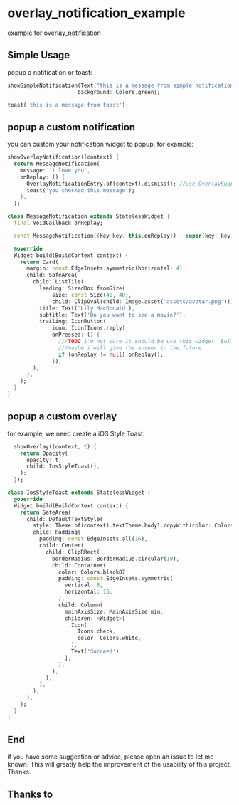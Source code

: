 # overlay_notification_example

example for overlay_notification

## Simple Usage

popup a notification or toast:

```dart
showSimpleNotification(Text("this is a message from simple notification"),
                      background: Colors.green);

toast('this is a message from toast');

```

## popup a custom notification

you can custom your notification widget to popup, for example:

```dart
showOverlayNotification((context) {
  return MessageNotification(
    message: 'i love you',
    onReplay: () {
      OverlayNotificationEntry.of(context).dismiss(); //use OverlaySupportEntry to dismiss overlay
      toast('you checked this message');
    },
  );
```

```dart MessageNotification Class
class MessageNotification extends StatelessWidget {
  final VoidCallback onReplay;

  const MessageNotification({Key key, this.onReplay}) : super(key: key);

  @override
  Widget build(BuildContext context) {
    return Card(
      margin: const EdgeInsets.symmetric(horizontal: 4),
      child: SafeArea(
        child: ListTile(
          leading: SizedBox.fromSize(
              size: const Size(40, 40),
              child: ClipOval(child: Image.asset('assets/avatar.png'))),
          title: Text('Lily MacDonald'),
          subtitle: Text('Do you want to see a movie?'),
          trailing: IconButton(
              icon: Icon(Icons.reply),
              onPressed: () {
                ///TODO i'm not sure it should be use this widget' BuildContext to create a Dialog
                ///maybe i will give the answer in the future
                if (onReplay != null) onReplay();
              }),
        ),
      ),
    );
  }
}
```

## popup a custom overlay

for example, we need create a iOS Style Toast.

```dart
  showOverlay((context, t) {
    return Opacity(
      opacity: t,
      child: IosStyleToast(),
    );
  });
```

```dart
class IosStyleToast extends StatelessWidget {
  @override
  Widget build(BuildContext context) {
    return SafeArea(
      child: DefaultTextStyle(
        style: Theme.of(context).textTheme.body1.copyWith(color: Colors.white),
        child: Padding(
          padding: const EdgeInsets.all(16),
          child: Center(
            child: ClipRRect(
              borderRadius: BorderRadius.circular(10),
              child: Container(
                color: Colors.black87,
                padding: const EdgeInsets.symmetric(
                  vertical: 8,
                  horizontal: 16,
                ),
                child: Column(
                  mainAxisSize: MainAxisSize.min,
                  children: <Widget>[
                    Icon(
                      Icons.check,
                      color: Colors.white,
                    ),
                    Text('Succeed')
                  ],
                ),
              ),
            ),
          ),
        ),
      ),
    );
  }
}

```

## End

if you have some suggestion or advice, please open an issue to let me known. 
This will greatly help the improvement of the usability of this project.
Thanks.

## Thanks to

